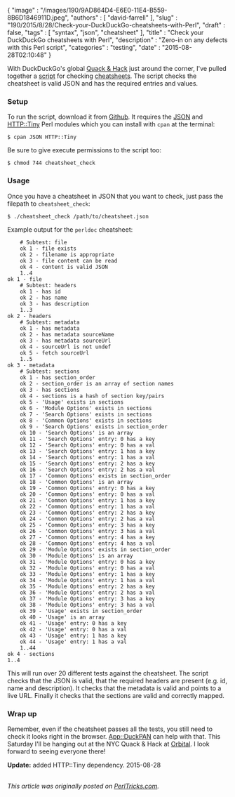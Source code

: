 {
   "image" : "/images/190/9AD864D4-E6E0-11E4-B559-8B6D1846911D.jpeg",
   "authors" : [
      "david-farrell"
   ],
   "slug" : "190/2015/8/28/Check-your-DuckDuckGo-cheatsheets-with-Perl",
   "draft" : false,
   "tags" : [
      "syntax",
      "json",
      "cheatsheet"
   ],
   "title" : "Check your DuckDuckGo cheatsheets with Perl",
   "description" : "Zero-in on any defects with this Perl script",
   "categories" : "testing",
   "date" : "2015-08-28T02:10:48"
}


With DuckDuckGo's global [Quack & Hack](https://duck.co/blog) just around the corner, I've pulled together a [script](https://github.com/dnmfarrell/DDG-cheatsheet-check) for checking [cheatsheets](http://perltricks.com/article/189/2015/8/22/Writing-DuckDuckGo-plugins-just-got-easier). The script checks the cheatsheet is valid JSON and has the required entries and values.

### Setup

To run the script, download it from [Github](https://github.com/dnmfarrell/DDG-cheatsheet-check/blob/master/cheatsheet_check). It requires the [JSON](https://metacpan.org/pod/JSON) and [HTTP::Tiny](https://metacpan.org/pod/HTTP::Tiny) Perl modules which you can install with `cpan` at the terminal:

``` prettyprint
$ cpan JSON HTTP::Tiny
```

Be sure to give execute permissions to the script too:

``` prettyprint
$ chmod 744 cheatsheet_check
```

### Usage

Once you have a cheatsheet in JSON that you want to check, just pass the filepath to `cheatsheet_check`:

``` prettyprint
$ ./cheatsheet_check /path/to/cheatsheet.json
```

Example output for the `perldoc` cheatsheet:

        # Subtest: file
        ok 1 - file exists
        ok 2 - filename is appropriate
        ok 3 - file content can be read
        ok 4 - content is valid JSON
        1..4
    ok 1 - file
        # Subtest: headers
        ok 1 - has id
        ok 2 - has name
        ok 3 - has description
        1..3
    ok 2 - headers
        # Subtest: metadata
        ok 1 - has metadata
        ok 2 - has metadata sourceName
        ok 3 - has metadata sourceUrl
        ok 4 - sourceUrl is not undef
        ok 5 - fetch sourceUrl
        1..5
    ok 3 - metadata
        # Subtest: sections
        ok 1 - has section_order
        ok 2 - section_order is an array of section names
        ok 3 - has sections
        ok 4 - sections is a hash of section key/pairs
        ok 5 - 'Usage' exists in sections
        ok 6 - 'Module Options' exists in sections
        ok 7 - 'Search Options' exists in sections
        ok 8 - 'Common Options' exists in sections
        ok 9 - 'Search Options' exists in section_order
        ok 10 - 'Search Options' is an array
        ok 11 - 'Search Options' entry: 0 has a key
        ok 12 - 'Search Options' entry: 0 has a val
        ok 13 - 'Search Options' entry: 1 has a key
        ok 14 - 'Search Options' entry: 1 has a val
        ok 15 - 'Search Options' entry: 2 has a key
        ok 16 - 'Search Options' entry: 2 has a val
        ok 17 - 'Common Options' exists in section_order
        ok 18 - 'Common Options' is an array
        ok 19 - 'Common Options' entry: 0 has a key
        ok 20 - 'Common Options' entry: 0 has a val
        ok 21 - 'Common Options' entry: 1 has a key
        ok 22 - 'Common Options' entry: 1 has a val
        ok 23 - 'Common Options' entry: 2 has a key
        ok 24 - 'Common Options' entry: 2 has a val
        ok 25 - 'Common Options' entry: 3 has a key
        ok 26 - 'Common Options' entry: 3 has a val
        ok 27 - 'Common Options' entry: 4 has a key
        ok 28 - 'Common Options' entry: 4 has a val
        ok 29 - 'Module Options' exists in section_order
        ok 30 - 'Module Options' is an array
        ok 31 - 'Module Options' entry: 0 has a key
        ok 32 - 'Module Options' entry: 0 has a val
        ok 33 - 'Module Options' entry: 1 has a key
        ok 34 - 'Module Options' entry: 1 has a val
        ok 35 - 'Module Options' entry: 2 has a key
        ok 36 - 'Module Options' entry: 2 has a val
        ok 37 - 'Module Options' entry: 3 has a key
        ok 38 - 'Module Options' entry: 3 has a val
        ok 39 - 'Usage' exists in section_order
        ok 40 - 'Usage' is an array
        ok 41 - 'Usage' entry: 0 has a key
        ok 42 - 'Usage' entry: 0 has a val
        ok 43 - 'Usage' entry: 1 has a key
        ok 44 - 'Usage' entry: 1 has a val
        1..44
    ok 4 - sections
    1..4

This will run over 20 different tests against the cheatsheet. The script checks that the JSON is valid, that the required headers are present (e.g. id, name and description). It checks that the metadata is valid and points to a live URL. Finally it checks that the sections are valid and correctly mapped.

### Wrap up

Remember, even if the cheatsheet passes all the tests, you still need to check it looks right in the browser. [App::DuckPAN](https://metacpan.org/pod/App::DuckPAN) can help with that. This Saturday I'll be hanging out at the NYC Quack & Hack at [Orbital](http://www.meetup.com/Quack-Hack-New-York-City/events/224567174/). I look forward to seeing everyone there!

**Update:** added HTTP::Tiny dependency. 2015-08-28

\
*This article was originally posted on [PerlTricks.com](http://perltricks.com).*
